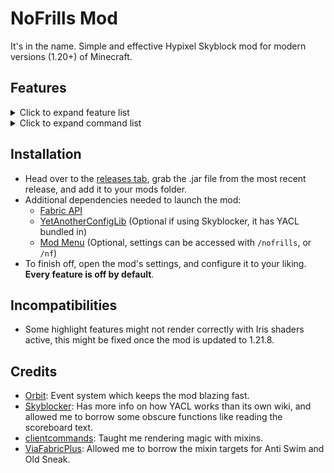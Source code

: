 # NoFrills Mod

It's in the name. Simple and effective Hypixel Skyblock mod for modern versions (1.20+) of Minecraft.

## Features

<details>
<summary>Click to expand feature list</summary>

### General

- **General**

    - **Auto Sprint**: Essentially ToggleSprint, but always active.
    - **Chat Waypoints**: Automatically creates waypoints for coordinates sent in Party/All chat.
    - **Custom Keybinds**: Create keybinds that run a custom command when pressed.
    - **Etherwarp Overlay**: Highlights the targeted block with the Ether Transmission ability.
    - **Fullbright**: You know him, you love him. Includes Potion mode for proper shaders support.
    - **No Render**: Prevent various things from appearing.
    - **Party Commands**: Provide various chat commands to your party members.
    - **Pearl Refill**: Easily refill your Ender Pearls from your sacks with a keybind.
    - **Price Tooltips**: Adds pricing information to item tooltips.
    - **Slot Binding**: Bind your hotbar slots to your inventory slots, similarly to NEU's Slot Binding feature.
    - **Viewmodel**: Customize the appearance and swing animation of your held item.
    - **Wardrobe Hotkeys**: Adds number hotkeys (1-9) to the Skyblock wardrobe.

- **Tweaks**

    - **Animation Fix**: Fixes the ancient bug where certain animations can play twice, such as unsneaking.
    - **Anti Swim**: Prevents the crawling and the swimming animations from activating.
    - **Double Use Fix**: Fixes Blaze Daggers and Fishing Rods being able to activate twice at once.
    - **Efficiency Fix**: Fixes the Efficiency enchant being ping and lag dependent.
    - **Item Count Fix**: Prevents the game from hiding item counts for unstackable items.
    - **Middle Click Fix**: Allows the middle mouse button to work just as it does on 1.8.9.
    - **Middle Click Override**: Replaces left clicks with middle clicks in applicable GUI's, making navigation
      smoother.
    - **No Ability Place**:Prevents block items with abilities from being placeable client side, such as the Egglocator.
    - **No Drop Swing**: Don't swing your hand while dropping items.
    - **No Front Perspective**: Removes the front facing camera perspective.
    - **No Loading Screen**: Fully removes the loading terrain screen that appears when switching islands.
    - **No Pearl Cooldown**: Removes the visual cooldown from Ender Pearls.
    - **Old Sneak**: Restores the old sneaking eye height and hitbox size.
    - **Riding Camera Fix**: Removes the floaty camera movement effect while riding entities.
    - **Sneak Lag Fix**: Fixes lag backs that occur when you sneak while walking.
    - **Snow Fix**: Adjusts snow layer collision to reduce lagbacks.
    - **Stonk Fix**: Reverts Microsoft's client side stonking patch.

- **Misc**

    - **Auto Requeue**: Automatically starts a new Dungeons/Kuudra run once finished.
    - **Hotbar Swap**: A simple alternative to slot binding with no configuration needed.
    - **Party Finder**: Various features for your monkey finding adventures.
    - **Recipe Lookup**: Search up recipes for the hovered item with a keybind.
    - **Tooltip Scale**: Customize the scale of item tooltips.
    - **Update Checker**: Checks if a NoFrills update is available the first time you join any world/server.

- **Solvers**

    - **Calendar Date**: Calculates the exact starting dates of events in the Skyblock calendar.
    - **Experiments**: Solves the Experimentation Table mini-games and prevents wrong clicks.
    - **Spooky Chests**: Highlights nearby trick or treat chests during the Spooky Festival.

- **Fishing**

    - **Cap Tracker**: Tracks the sea creature cap. Mostly for barn fishing.
    - **Mute Drake**: Prevents the Reindrake from blowing up your ears with gifts.
    - **Rare Alert**: Alerts you, and/or your party when you catch a rare sea creature.
    - **Rare Glow**: Applies a glow effect to nearby rare/profitable sea creatures.

- **Hunting**

    - **Cinderbat Highlight**: Highlights the annoying bats on the Crimson Isle.
    - **Fusion Keybinds**: Adds handy keybinds to the Fusion Machine.
    - **Instant Fog**: Makes the thick underwater fog disappear instantly.
    - **Invisibug Highlight**: Highlights nearby Invisibugs on the Galatea.
    - **Lasso Alert**: Plays a sound effect once you can reel in with your lasso.
    - **Shard Tracker**: Tracks obtained shards for you and displays information with a HUD element.

- **Dungeons**

    - **Device Solvers**: Solvers for various F7/M7 devices.
    - **Key Highlight**: Highlights nearby Wither and Blood keys.
    - **Leap Overlay**: Renders a custom overlay in place of the Spirit Leap menu.
    - **Miniboss Highlight**: Highlights minibosses.
    - **Reminders**: Various class specific Dungeons reminders.
    - **Secret Bat Highlight**: Applies a glow effect to secret bats.
    - **Spirit Bow Highlight**: Highlights the Spirit Bow in the F4/M4 boss fight.
    - **Starred Mob Highlight**: High performance starred mob highlights.
    - **Terminal Solvers**: Solves terminals in F7/M7.
    - **Terracotta Timers**: Renders timers on screen and for every dead terracotta in F6/M6.
    - **Wither Dragons**: Features for the last phase of M7. Includes Dragon Priority.

- **Kuudra**

    - **Chest Value**: Calculates the value of your Kuudra loot.
    - **Drain Message**: Send a message when you drain your mana using an End Stone Sword.
    - **Fresh Timer**: Shows a timer on screen for the Fresh Tools essence shop ability.
    - **Kuudra Health**: Shows Kuudra's exact health on screen.
    - **Kuudra Hitbox**: Renders a hitbox for Kuudra.
    - **Pre Message**: Announces if no supply spawns at your pre spot (or your next pickup spot).
    - **Shop Cleaner**: Removes useless things from the perk shop.
    - **Waypoints**: Renders various waypoints in Kuudra.

- **Slayer**

    - **Boss Highlight**: Highlights your slayer boss.
    - **Inferno Demonlord**: Various features for Blaze slayer.
    - **Kill Timer**: Tracks how long your slayer boss took to kill.
    - **Riftstalker Bloodfiend**: Various features for Vampire slayer.
    - **Voidgloom Seraph**: Various features for Enderman slayer.

- **Mining**

    - **Ability Alert**: Alerts you when your mining ability is ready to be used again.
    - **Better Sky Mall**: Compacts Sky Mall messages, and fully hides them if you are not mining.
    - **Corpse Highlight**: Highlights corpses in the Glacite Mineshafts.
    - **End Node Highlight**: Highlights Ender Nodes.
    - **Ghost Vision**: Makes Ghosts easier to see in the Dwarven Mines.
    - **Safe Pickobulus**: Prevents you from being able to use Pickobulus on your private island and Garden.
    - **Scatha Mining**: Scatha mining features.
    - **Temple Skip**: Highlights a pearl skip spot for the Jungle Temple once you approach the entrance.

- **Farming**

    - **Glowing Mushrooms**: Highlights Glowing Mushrooms.
    - **Space Farmer**: Allows you to farm by holding space bar, sneak and press space to activate.

</details>

<details>
<summary>Click to expand command list</summary>

- **Mod Commands** (accessed under `/nofrills`, or `/nf` for short)
    - **checkUpdate**: Manually check if a new version of the mod is available for download.
    - **copyCoords**: Copy your current coordinates to your clipboard, optionally in a specific format.
    - **partyCommands**: Command for managing the `Party Commands` feature.
    - **queue**: Shortcut for the Skyblock `/joininstance` command, letting you easily start a Kuudra/Dungeon run.
    - **sendCoords**: Send your current coordinates in the chat, optionally in a specific format.
    - **settings**: Opens the settings GUI (same behavior as running `/nofrills` without any arguments).
    - **getPearls**: Same behavior as the Refill Pearls hotkey.
    - **ping**: Checks your ping.
    - **hudEditor**: Opens the HUD editor.
- **Other Commands** (not under `/nofrills`)
    - **/yeet**: Instantly closes Minecraft.

</details>

## Installation

- Head over to the [releases tab](https://github.com/WhatYouThing/NoFrills/releases), grab the .jar file from the most
  recent release, and add it to your mods folder.
- Additional dependencies needed to launch the mod:
    - [Fabric API](https://modrinth.com/mod/fabric-api)
    - [YetAnotherConfigLib](https://modrinth.com/mod/yacl) (Optional if using Skyblocker, it has YACL bundled in)
    - [Mod Menu](https://modrinth.com/mod/modmenu) (Optional, settings can be accessed with `/nofrills`, or `/nf`)
- To finish off, open the mod's settings, and configure it to your liking. **Every feature is off by default**.

## Incompatibilities

- Some highlight features might not render correctly with Iris shaders active, this might be fixed once the mod is
  updated to 1.21.8.

## Credits

- [Orbit](https://github.com/MeteorDevelopment/orbit): Event system which keeps the mod blazing fast.
- [Skyblocker](https://github.com/SkyblockerMod/Skyblocker): Has more info on how YACL works than its own wiki, and
  allowed me to borrow some obscure functions like reading the scoreboard text.
- [clientcommands](https://github.com/Earthcomputer/clientcommands): Taught me rendering magic with mixins.
- [ViaFabricPlus](https://github.com/ViaVersion/ViaFabricPlus): Allowed me to borrow the mixin targets for Anti Swim and
  Old Sneak.